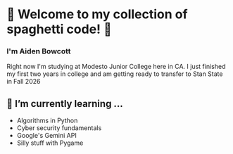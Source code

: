 # 👋 Welcome to my collection of spaghetti code! 🍝

### I'm Aiden Bowcott
Right now I'm studying at Modesto Junior College here in CA. I just finished my first two years in college and am getting ready to transfer to Stan State in Fall 2026

## 🌱 I’m currently learning ...
- Algorithms in Python
- Cyber security fundamentals
- Google's Gemini API
- Silly stuff with Pygame



<!--
**AidenBow/AidenBow** is a ✨ _special_ ✨ repository because its `README.md` (this file) appears on your GitHub profile.

Here are some ideas to get you started:

- 🔭 I’m currently working on ...
- 🌱 I’m currently learning ...
- 👯 I’m looking to collaborate on ...
- 🤔 I’m looking for help with ...
- 💬 Ask me about ...
- 📫 How to reach me: ...
- 😄 Pronouns: ...
- ⚡ Fun fact: ...
-->

